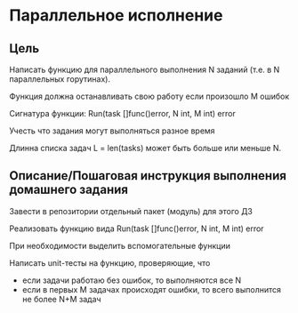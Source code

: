 # Параллельное исполнение

## Цель
Написать функцию для параллельного выполнения N заданий (т.е. в N параллельных горутинах).

Функция должна останавливать свою работу если произошло M ошибок

Сигнатура функции: Run(task []func()error, N int, M int) error

Учесть что задания могут выполняться разное время

Длинна списка задач L = len(tasks) может быть больше или меньше N.

## Описание/Пошаговая инструкция выполнения домашнего задания
Завести в репозитории отдельный пакет (модуль) для этого ДЗ

Реализовать функцию вида Run(task []func()error, N int, M int) error

При необходимости выделить вспомогательные функции

Написать unit-тесты на функцию, проверяющие, что

- если задачи работаю без ошибок, то выполняются все N
- если в первых M задачах происходят ошибки, то всего выполнится не более N+M задач